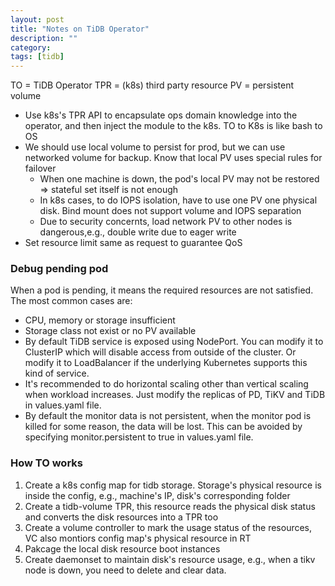 ```yaml
---
layout: post
title: "Notes on TiDB Operator"
description: ""
category: 
tags: [tidb]
---
```


TO = TiDB Operator
TPR = (k8s) third party resource
PV = persistent volume

* Use k8s's TPR API to encapsulate ops domain knowledge into the operator, and then inject the module to the k8s. TO to K8s is like bash to OS
* We should use local volume to persist for prod, but we can use networked volume for backup. Know that local PV uses special rules for failover
  * When one machine is down, the pod's local PV may not be restored => stateful set itself is not enough
  * In k8s cases, to do IOPS isolation, have to use one PV one physical disk. Bind mount does not support volume and IOPS separation
  * Due to security concernts, load network PV to other nodes is dangerous,e.g., double write due to eager write
* Set resource limit same as request to guarantee QoS

### Debug pending pod

When a pod is pending, it means the required resources are not satisfied. The most common cases are:

* CPU, memory or storage insufficient
* Storage class not exist or no PV available
* By default TiDB service is exposed using NodePort. You can modify it to ClusterIP which will disable access from outside of the cluster. Or modify it to LoadBalancer if the underlying Kubernetes supports this kind of service.
* It's recommended to do horizontal scaling other than vertical scaling when workload increases. Just modify the replicas of PD, TiKV and TiDB in values.yaml file.
* By default the monitor data is not persistent, when the monitor pod is killed for some reason, the data will be lost. This can be avoided by specifying monitor.persistent to true in values.yaml file.

### How TO works

1. Create a k8s config map for tidb storage. Storage's physical resource is inside the config, e.g., machine's IP, disk's corresponding folder
2. Create a tidb-volume TPR, this resource reads the physical disk status and converts the disk resources into a TPR too
3. Create a volume controller to mark the usage status of the resources, VC also montiors config map's physical resource in RT
4. Pakcage the local disk resource boot instances
5. Create daemonset to maintain disk's resource usage, e.g., when a tikv node is down, you need to delete and clear data.
